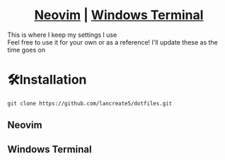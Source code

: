 <h1 align="center">
<a href="https://github.com/lancreate5/dotfiles#neovim">Neovim</a> | 
<a href="https://github.com/lancreate5/dotfiles#windows-terminal">Windows Terminal</a>
</h1>

<p>
This is where I keep my settings I use<br>
Feel free to use it for your own or as a reference! 
I'll update these as the time goes on
</p>


# 🛠Installation
```
git clone https://github.com/lancreate5/dotfiles.git
```

## Neovim

## Windows Terminal
